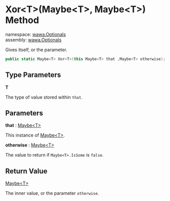 # Xor\<T\>\(Maybe\<T\>, Maybe\<T\>\) Method

namespace: [wawa\.Optionals](../../wawa.Optionals.md)<br />
assembly: [wawa\.Optionals](../../../wawa.Optionals.md)

Gives itself, or the parameter\.

```csharp
public static Maybe<T> Xor<T>(this Maybe<T> that ,Maybe<T> otherwise);
```

## Type Parameters

__T__

The type of value stored within `that`\.

## Parameters

__that__ : [Maybe\<T\>](../../../wawa.Optionals/wawa.Optionals/Maybe\`1.md)

This instance of [Maybe\<T\>](../../../wawa.Optionals/wawa.Optionals/Maybe\`1.md)\.

__otherwise__ : [Maybe\<T\>](../../../wawa.Optionals/wawa.Optionals/Maybe\`1.md)

The value to return if `Maybe<T>.IsSome` is `false`\.

## Return Value

[Maybe\<T\>](../../../wawa.Optionals/wawa.Optionals/Maybe\`1.md)

The inner value, or the parameter `otherwise`\.

